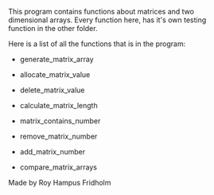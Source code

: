 
This  program  contains  functions  about  matrices  and   two  
dimensional arrays. Every function here, has it's own  testing  
function in the other folder.

Here is a list of all the functions that is  in  the  program:

* generate_matrix_array

* allocate_matrix_value

* delete_matrix_value

* calculate_matrix_length

* matrix_contains_number

* remove_matrix_number

* add_matrix_number

* compare_matrix_arrays

Made by Roy Hampus Fridholm

